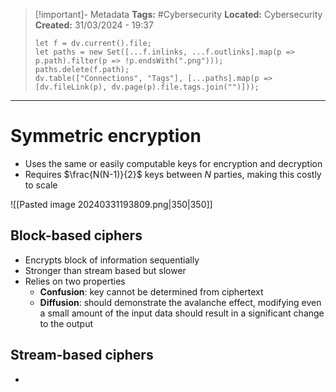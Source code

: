 > [!important]- Metadata
> **Tags:** #Cybersecurity 
> **Located:** Cybersecurity
> **Created:** 31/03/2024 - 19:37
> ```dataviewjs
> let f = dv.current().file;
> let paths = new Set([...f.inlinks, ...f.outlinks].map(p => p.path).filter(p => !p.endsWith(".png")));
> paths.delete(f.path);
> dv.table(["Connections", "Tags"], [...paths].map(p => [dv.fileLink(p), dv.page(p).file.tags.join("")]));
> ```

___
# Symmetric encryption
- Uses the same or easily computable keys for encryption and decryption
- Requires $\frac{N(N-1)}{2}$ keys between $N$ parties, making this costly to scale





![[Pasted image 20240331193809.png|350|350]]


## Block-based ciphers
- Encrypts block of information sequentially 
- Stronger than stream based but slower 
- Relies on two properties 
	- **Confusion**: key cannot be determined from ciphertext 
	- **Diffusion**: should demonstrate the avalanche effect, modifying even a small amount of the input data should result in a significant change to the output


## Stream-based ciphers 
- 